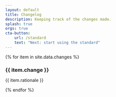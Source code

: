 ```yaml
---
layout: default
title: Changelog
description: Keeping track of the changes made.
splash: true
orgs: true
cta-button:
    url: /standard
    text: "Next: start using the standard"
---
```

{% for item in site.data.changes %}
<h3 style="margin-bottom: 0">{{ item.change }}</h3>
<p>{{ item.rationale }}</p>
{% endfor %}